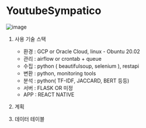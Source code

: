 # YoutubeSympatico

![image](https://github.com/Do-racoon/YoutubeSympatico/assets/70869593/22eb1eed-19e2-462d-9425-6b7daf4f6d34)

1. 사용 기술 스택
   - 환경 : GCP or Oracle Cloud, linux - Obuntu 20.02
   - 관리 : airflow or crontab + queue
   - 수집 : python ( beautifulsoup, selenium ), restapi
   - 변환 : python, monitoring tools
   - 분석 : python( TF-IDF, JACCARD, BERT 등등)
   - 서버 : FLASK OR 미정
   - APP : REACT NATIVE
  
2. 계획
3. 데이터 테이블
   

